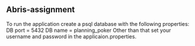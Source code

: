 ## Abris-assignment
To run the application create a psql database with the following properties:
DB port = 5432
DB name = planning_poker
Other than that set your username and password in the applicaion.properties.
